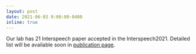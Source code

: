 ```yaml
---
layout: post
date: 2021-06-03 0:00:00-0400
inline: true
---
```


Our lab has 21 Interspeech paper accepted in the Interspeech2021. Detailed list will be available soon in <a href="https://shinjiwlab.github.io/publications/">publication page</a>.
